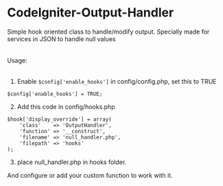 CodeIgniter-Output-Handler
==========================

Simple hook oriented class to handle/modify output. Specially made for services in JSON to handle null values

######
Usage:
######

1) Enable `$config['enable_hooks']` in config/config.php, set this to TRUE

```
$config['enable_hooks'] = TRUE;
```

2) Add this code in config/hooks.php

```
$hook['display_override'] = array(
    'class'    => 'OutputHandler',
    'function' => '__construct',
    'filename' => 'null_handler.php',
    'filepath' => 'hooks'
);
```

3) place null_handler.php in hooks folder.

And configure or add your custom function to work with it.

